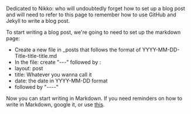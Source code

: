 Dedicated to Nikko: who will undoubtedly forget how to set up a blog post and will need to refer to this page to remember how to use GitHub and Jekyll to write a blog post. 

To start writing a blog post, we're going to need to set up the markdown page:
* Create a new file in _posts that follows the format of YYYY-MM-DD-Title-title-title.md
* In the file: create "---" followed by :
* layout: post
* title: Whatever you wanna call it
* date: the date in YYYY-MM-DD format
* followed by "----"

Now you can start writing in Markdown. If you need reminders on how to write in Markdown, google it, or use [this](https://markdowntohtml.com/).
